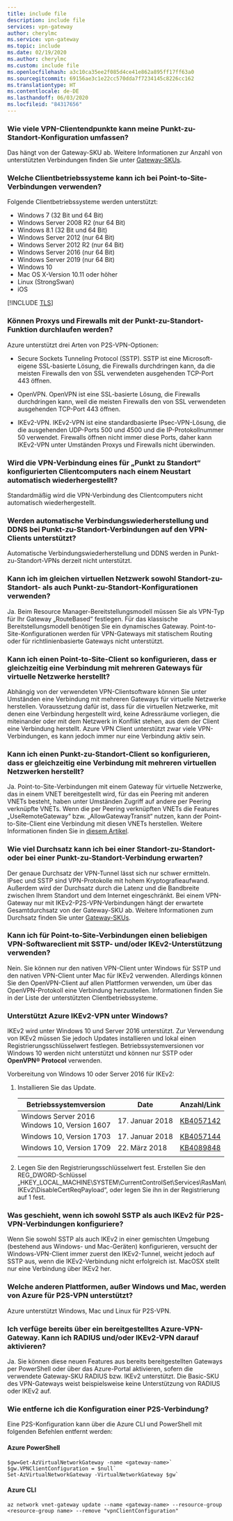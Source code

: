 ```yaml
---
title: include file
description: include file
services: vpn-gateway
author: cherylmc
ms.service: vpn-gateway
ms.topic: include
ms.date: 02/19/2020
ms.author: cherylmc
ms.custom: include file
ms.openlocfilehash: a3c10ca35ee2f085d4ce41e862a895ff17ff63a0
ms.sourcegitcommit: 69156ae3c1e22cc570dda7f7234145c8226cc162
ms.translationtype: HT
ms.contentlocale: de-DE
ms.lasthandoff: 06/03/2020
ms.locfileid: "84317656"
---
```

### <a name="how-many-vpn-client-endpoints-can-i-have-in-my-point-to-site-configuration"></a>Wie viele VPN-Clientendpunkte kann meine Punkt-zu-Standort-Konfiguration umfassen?

Das hängt von der Gateway-SKU ab. Weitere Informationen zur Anzahl von unterstützten Verbindungen finden Sie unter [Gateway-SKUs](../articles/vpn-gateway/vpn-gateway-about-vpngateways.md#gwsku).

### <a name="what-client-operating-systems-can-i-use-with-point-to-site"></a><a name="supportedclientos"></a>Welche Clientbetriebssysteme kann ich bei Point-to-Site-Verbindungen verwenden?

Folgende Clientbetriebssysteme werden unterstützt:

* Windows 7 (32 Bit und 64 Bit)
* Windows Server 2008 R2 (nur 64 Bit)
* Windows 8.1 (32 Bit und 64 Bit)
* Windows Server 2012 (nur 64 Bit)
* Windows Server 2012 R2 (nur 64 Bit)
* Windows Server 2016 (nur 64 Bit)
* Windows Server 2019 (nur 64 Bit)
* Windows 10
* Mac OS X-Version 10.11 oder höher
* Linux (StrongSwan)
* iOS

[!INCLUDE [TLS](vpn-gateway-tls-updates.md)]

### <a name="can-i-traverse-proxies-and-firewalls-using-point-to-site-capability"></a>Können Proxys und Firewalls mit der Punkt-zu-Standort-Funktion durchlaufen werden?

Azure unterstützt drei Arten von P2S-VPN-Optionen:

* Secure Sockets Tunneling Protocol (SSTP). SSTP ist eine Microsoft-eigene SSL-basierte Lösung, die Firewalls durchdringen kann, da die meisten Firewalls den von SSL verwendeten ausgehenden TCP-Port 443 öffnen.

* OpenVPN. OpenVPN ist eine SSL-basierte Lösung, die Firewalls durchdringen kann, weil die meisten Firewalls den von SSL verwendeten ausgehenden TCP-Port 443 öffnen.

* IKEv2-VPN. IKEv2-VPN ist eine standardbasierte IPsec-VPN-Lösung, die die ausgehenden UDP-Ports 500 und 4500 und die IP-Protokollnummer 50 verwendet. Firewalls öffnen nicht immer diese Ports, daher kann IKEv2-VPN unter Umständen Proxys und Firewalls nicht überwinden.

### <a name="if-i-restart-a-client-computer-configured-for-point-to-site-will-the-vpn-automatically-reconnect"></a>Wird die VPN-Verbindung eines für „Punkt zu Standort“ konfigurierten Clientcomputers nach einem Neustart automatisch wiederhergestellt?

Standardmäßig wird die VPN-Verbindung des Clientcomputers nicht automatisch wiederhergestellt.

### <a name="does-point-to-site-support-auto-reconnect-and-ddns-on-the-vpn-clients"></a>Werden automatische Verbindungswiederherstellung und DDNS bei Punkt-zu-Standort-Verbindungen auf den VPN-Clients unterstützt?

Automatische Verbindungswiederherstellung und DDNS werden in Punkt-zu-Standort-VPNs derzeit nicht unterstützt.

### <a name="can-i-have-site-to-site-and-point-to-site-configurations-coexist-for-the-same-virtual-network"></a>Kann ich im gleichen virtuellen Netzwerk sowohl Standort-zu-Standort- als auch Punkt-zu-Standort-Konfigurationen verwenden?

Ja. Beim Resource Manager-Bereitstellungsmodell müssen Sie als VPN-Typ für Ihr Gateway „RouteBased“ festlegen. Für das klassische Bereitstellungsmodell benötigen Sie ein dynamisches Gateway. Point-to-Site-Konfigurationen werden für VPN-Gateways mit statischem Routing oder für richtlinienbasierte Gateways nicht unterstützt.

### <a name="can-i-configure-a-point-to-site-client-to-connect-to-multiple-virtual-network-gateways-at-the-same-time"></a>Kann ich einen Point-to-Site-Client so konfigurieren, dass er gleichzeitig eine Verbindung mit mehreren Gateways für virtuelle Netzwerke herstellt?

Abhängig von der verwendeten VPN-Clientsoftware können Sie unter Umständen eine Verbindung mit mehreren Gateways für virtuelle Netzwerke herstellen. Voraussetzung dafür ist, dass für die virtuellen Netzwerke, mit denen eine Verbindung hergestellt wird, keine Adressräume vorliegen, die miteinander oder mit dem Netzwerk in Konflikt stehen, aus dem der Client eine Verbindung herstellt.  Azure VPN Client unterstützt zwar viele VPN-Verbindungen, es kann jedoch immer nur eine Verbindung aktiv sein.

### <a name="can-i-configure-a-point-to-site-client-to-connect-to-multiple-virtual-networks-at-the-same-time"></a>Kann ich einen Punkt-zu-Standort-Client so konfigurieren, dass er gleichzeitig eine Verbindung mit mehreren virtuellen Netzwerken herstellt?

Ja. Point-to-Site-Verbindungen mit einem Gateway für virtuelle Netzwerke, das in einem VNET bereitgestellt wird, für das ein Peering mit anderen VNETs besteht, haben unter Umständen Zugriff auf andere per Peering verknüpfte VNETs.  Wenn die per Peering verknüpften VNETs die Features „UseRemoteGateway“ bzw. „AllowGatewayTransit“ nutzen, kann der Point-to-Site-Client eine Verbindung mit diesen VNETs herstellen.  Weitere Informationen finden Sie in [diesem Artikel](../articles/vpn-gateway/vpn-gateway-about-point-to-site-routing.md).

### <a name="how-much-throughput-can-i-expect-through-site-to-site-or-point-to-site-connections"></a>Wie viel Durchsatz kann ich bei einer Standort-zu-Standort- oder bei einer Punkt-zu-Standort-Verbindung erwarten?

Der genaue Durchsatz der VPN-Tunnel lässt sich nur schwer ermitteln. IPsec und SSTP sind VPN-Protokolle mit hohem Kryptografieaufwand. Außerdem wird der Durchsatz durch die Latenz und die Bandbreite zwischen Ihrem Standort und dem Internet eingeschränkt. Bei einem VPN-Gateway nur mit IKEv2-P2S-VPN-Verbindungen hängt der erwartete Gesamtdurchsatz von der Gateway-SKU ab. Weitere Informationen zum Durchsatz finden Sie unter [Gateway-SKUs](../articles/vpn-gateway/vpn-gateway-about-vpngateways.md#gwsku).

### <a name="can-i-use-any-software-vpn-client-for-point-to-site-that-supports-sstp-andor-ikev2"></a>Kann ich für Point-to-Site-Verbindungen einen beliebigen VPN-Softwareclient mit SSTP- und/oder IKEv2-Unterstützung verwenden?

Nein. Sie können nur den nativen VPN-Client unter Windows für SSTP und den nativen VPN-Client unter Mac für IKEv2 verwenden. Allerdings können Sie den OpenVPN-Client auf allen Plattformen verwenden, um über das OpenVPN-Protokoll eine Verbindung herzustellen. Informationen finden Sie in der Liste der unterstützten Clientbetriebssysteme.

### <a name="does-azure-support-ikev2-vpn-with-windows"></a>Unterstützt Azure IKEv2-VPN unter Windows?

IKEv2 wird unter Windows 10 und Server 2016 unterstützt. Zur Verwendung von IKEv2 müssen Sie jedoch Updates installieren und lokal einen Registrierungsschlüsselwert festlegen. Betriebssystemversionen vor Windows 10 werden nicht unterstützt und können nur SSTP oder **OpenVPN® Protocol** verwenden.

Vorbereitung von Windows 10 oder Server 2016 für IKEv2:

1. Installieren Sie das Update.

   | Betriebssystemversion | Date | Anzahl/Link |
   |---|---|---|
   | Windows Server 2016<br>Windows 10, Version 1607 | 17. Januar 2018 | [KB4057142](https://support.microsoft.com/help/4057142/windows-10-update-kb4057142) |
   | Windows 10, Version 1703 | 17. Januar 2018 | [KB4057144](https://support.microsoft.com/help/4057144/windows-10-update-kb4057144) |
   | Windows 10, Version 1709 | 22. März 2018 | [KB4089848](https://www.catalog.update.microsoft.com/search.aspx?q=kb4089848) |
   |  |  |  |

2. Legen Sie den Registrierungsschlüsselwert fest. Erstellen Sie den REG_DWORD-Schlüssel „HKEY_LOCAL_MACHINE\SYSTEM\CurrentControlSet\Services\RasMan\ IKEv2\DisableCertReqPayload“, oder legen Sie ihn in der Registrierung auf 1 fest.

### <a name="what-happens-when-i-configure-both-sstp-and-ikev2-for-p2s-vpn-connections"></a>Was geschieht, wenn ich sowohl SSTP als auch IKEv2 für P2S-VPN-Verbindungen konfiguriere?

Wenn Sie sowohl SSTP als auch IKEv2 in einer gemischten Umgebung (bestehend aus Windows- und Mac-Geräten) konfigurieren, versucht der Windows-VPN-Client immer zuerst den IKEv2-Tunnel, weicht jedoch auf SSTP aus, wenn die IKEv2-Verbindung nicht erfolgreich ist. MacOSX stellt nur eine Verbindung über IKEv2 her.

### <a name="other-than-windows-and-mac-which-other-platforms-does-azure-support-for-p2s-vpn"></a>Welche anderen Plattformen, außer Windows und Mac, werden von Azure für P2S-VPN unterstützt?

Azure unterstützt Windows, Mac und Linux für P2S-VPN.

### <a name="i-already-have-an-azure-vpn-gateway-deployed-can-i-enable-radius-andor-ikev2-vpn-on-it"></a>Ich verfüge bereits über ein bereitgestelltes Azure-VPN-Gateway. Kann ich RADIUS und/oder IKEv2-VPN darauf aktivieren?

Ja. Sie können diese neuen Features aus bereits bereitgestellten Gateways per PowerShell oder über das Azure-Portal aktivieren, sofern die verwendete Gateway-SKU RADIUS bzw. IKEv2 unterstützt. Die Basic-SKU des VPN-Gateways weist beispielsweise keine Unterstützung von RADIUS oder IKEv2 auf.

### <a name="how-do-i-remove-the-configuration-of-a-p2s-connection"></a><a name="removeconfig"></a>Wie entferne ich die Konfiguration einer P2S-Verbindung?

Eine P2S-Konfiguration kann über die Azure CLI und PowerShell mit folgenden Befehlen entfernt werden:

#### <a name="azure-powershell"></a>Azure PowerShell

```azurepowershell-interactive
$gw=Get-AzVirtualNetworkGateway -name <gateway-name>`  
$gw.VPNClientConfiguration = $null`  
Set-AzVirtualNetworkGateway -VirtualNetworkGateway $gw`
```

#### <a name="azure-cli"></a>Azure CLI

```azurecli-interactive
az network vnet-gateway update --name <gateway-name> --resource-group <resource-group name> --remove "vpnClientConfiguration"
```
